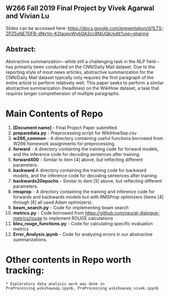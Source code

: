 ## W266 Fall 2019 Final Project by Vivek Agarwal and Vivian Lu 

Slides can be accessed here: https://docs.google.com/presentation/d/1LTS-ZPZ5xNE7DFB-dNvVn-K2taopyWybQA2cc8NjUQk/edit?usp=sharing

## Abstract: 

Abstractive summarization--while still a challenging task in the NLP field--has primarily been conducted on the CNN/Daily Mail dataset. Due to the reporting style of most news articles, abstractive summarization for the CNN/Daily Mail dataset typically only requires the first paragraph of the entire article to perform relatively well. This paper seeks to perform a similar abstractive summarization (headlines) on the WikiHow dataset, a task that requires longer comprehension of multiple paragraphs.

# Main Contents of Repo 
1. **[Document name]** - Final Project Paper submitted 
2. **preparedata.py** - Preprocessing script for WikiHowSep.csv 
3. **w266_common** - A directory containing useful functions borrowed from W266 homework assignments for preprocessing. 
4. **forward** - A directory containing the training code for forward models, and the inference code for decoding sentences after training. 
5. **forward400** - Similar to item [4] above, but reflecting different parameters. 
6. **backward** A directory containing the training code for backward models, and the inference code for decoding sentences after training. 
7. **backwards20epochs** - Similar to item [5] above, but reflecting different parameters. 
8. **rmsprop** - A directory containing the training and inference code for forwards and backwards models but with RMSProp optimizers (items [4] through [6] all used Adam optimizers). 
9. **beam_search.py** - Code for implementing beam search 
10. **metrics.py** - Code borrowed from https://github.com/neural-dialogue-metrics/rouge to implement ROUGE calculations
11. **bleu_rouge_functions.py** - Code for calculating specific evaluation metrics 
12. **Error_Analysis.ipynb** - Code for analyzing errors in our abstractive summarizations. 

# Other contents in Repo worth tracking: 
    * Exploratory data analysis work was done in PreProcessing_wikihowsep.ipynb, PreProcessing_wikihowsep_vivek.ipynb
